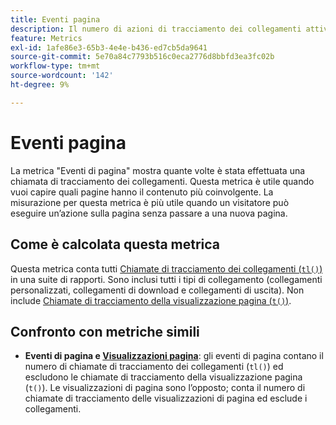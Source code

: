 ```yaml
---
title: Eventi pagina
description: Il numero di azioni di tracciamento dei collegamenti attivate.
feature: Metrics
exl-id: 1afe86e3-65b3-4e4e-b436-ed7cb5da9641
source-git-commit: 5e70a84c7793b516c0eca2776d8bbfd3ea3fc02b
workflow-type: tm+mt
source-wordcount: '142'
ht-degree: 9%

---
```


# Eventi pagina

La metrica &quot;Eventi di pagina&quot; mostra quante volte è stata effettuata una chiamata di tracciamento dei collegamenti. Questa metrica è utile quando vuoi capire quali pagine hanno il contenuto più coinvolgente. La misurazione per questa metrica è più utile quando un visitatore può eseguire un’azione sulla pagina senza passare a una nuova pagina.

## Come è calcolata questa metrica

Questa metrica conta tutti [Chiamate di tracciamento dei collegamenti (`tl()`)](/help/implement/vars/functions/tl-method.md) in una suite di rapporti. Sono inclusi tutti i tipi di collegamento (collegamenti personalizzati, collegamenti di download e collegamenti di uscita). Non include [Chiamate di tracciamento della visualizzazione pagina (`t()`)](/help/implement/vars/functions/t-method.md).

## Confronto con metriche simili

* **Eventi di pagina e [Visualizzazioni pagina](page-views.md)**: gli eventi di pagina contano il numero di chiamate di tracciamento dei collegamenti (`tl()`) ed escludono le chiamate di tracciamento della visualizzazione pagina (`t()`). Le visualizzazioni di pagina sono l’opposto; conta il numero di chiamate di tracciamento delle visualizzazioni di pagina ed esclude i collegamenti.
